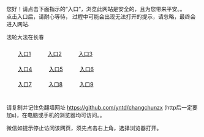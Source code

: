 您好！请点击下面指示的“入口”，浏览此网站是安全的，且为您带来平安。。 <br/>
点击入口后，请耐心等待， 过程中可能会出现无法打开的提示，请忽略，最终会进入网站. </br>

法轮大法在长春<br/>
<div style="padding:10px"><a style="margin:20px" target="_blank" href="https://d145n5v0nj2hm4.cloudfront.net/2Qpsp?iiswkze" id="ccLink1" rel="nofollow">入口1</a> <a target="_blank" style="margin:20px" href="https://d1yfk1x0u8j0u9.cloudfront.net/2Qpsp?hqnoiuq" id="ccLink2" rel="nofollow">入口2</a> <a style="margin:20px" target="_blank" href="https://d3u1g1him8nbaj.cloudfront.net/2Qpsp?jdypjdc" id="ccLink3" rel="nofollow">入口3</a></div>

<div style="padding:10px" ><a style="margin:20px" target="_blank" href="https://d145n5v0nj2hm4.cloudfront.net/2Qpsp?iiswkze" id="ccLink4" rel="nofollow">入口4</a> <a style="margin:20px" href="https://d1yfk1x0u8j0u9.cloudfront.net/2Qpsp?hqnoiuq" target="_blank" id="ccLink5" rel="nofollow">入口5</a> <a style="margin:20px" href="https://d3u1g1him8nbaj.cloudfront.net/2Qpsp?jdypjdc" target="_blank" id="ccLink6" rel="nofollow">入口6</a></div>

<div style="padding:10px"><a style="margin:20px" target="_blank" href="https://d145n5v0nj2hm4.cloudfront.net/2Qpsp?iiswkze" id="ccLink7" rel="nofollow">入口7</a> <a style="margin:20px" href="https://d1yfk1x0u8j0u9.cloudfront.net/2Qpsp?hqnoiuq" target="_blank" id="ccLink8" rel="nofollow">入口8</a> <a style="margin:20px" target="_blank" href="https://d3u1g1him8nbaj.cloudfront.net/2Qpsp?jdypjdc" id="ccLink9" rel="nofollow">入口9</a></div>

<br/>



请复制并记住免翻墙网址 https://github.com/yntd/changchunzx (http后一定要加s)，在电脑或手机的浏览器均可访问。。<br/>

微信如提示停止访问该网页，须先点击右上角，选择浏览器打开。
